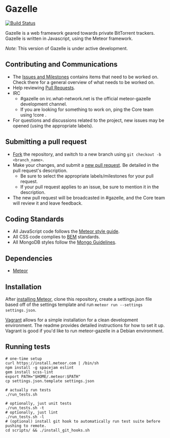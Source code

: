Gazelle
=======

[![Build Status](https://travis-ci.org/meteor-gazelle/meteor-gazelle.svg?branch=master)](https://travis-ci.org/meteor-gazelle/meteor-gazelle)

Gazelle is a web framework geared towards private BitTorrent trackers.
Gazelle is written in Javascript, using the Meteor framework.

_Note_: This version of Gazelle is under active development.

Contributing and Communications
-------------------------------
* The [Issues and Milestones](https://github.com/meteor-gazelle/meteor-gazelle/issues) contains items that need to be worked on. Check there for a general overview of what needs to be worked on.
* Help reviewing [Pull Requests](https://github.com/meteor-gazelle/meteor-gazelle/pulls).
* IRC
  * &#35;gazelle on irc.what-network.net is the official meteor-gazelle development channel.
  * If you are looking for something to work on, ping the Core team using !core <message>.
* For questions and discussions related to the project, new issues may be opened (using the appropriate labels).

Submitting a pull request
-------------------------
* [Fork](https://github.com/meteor-gazelle/meteor-gazelle/fork) the repository, and switch to a new branch using `git checkout -b <branch_name>`.
* Make your changes, and submit a [new pull request](https://github.com/meteor-gazelle/meteor-gazelle/compare). Be detailed in the pull request's description.
  * Be sure to select the appropriate labels/milestones for your pull request.
  * If your pull request applies to an issue, be sure to mention it in the description.
* The new pull request will be broadcasted in #gazelle, and the Core team will review it and leave feedback.

Coding Standards
----------------
* All JavaScript code follows the [Meteor style guide](https://github.com/meteor/meteor/wiki/Meteor-Style-Guide).
* All CSS code complies to [BEM](http://getbem.com/) standards.
* All MongoDB styles follow the [Mongo Guidelines](https://github.com/meteor-gazelle/meteor-gazelle/blob/master/doc/dev/mongo_guidelines.md).

Dependencies
------------
* [Meteor](https://www.meteor.com/)

Installation
------------
After [installing Meteor](https://www.meteor.com/install), clone this repository, create a settings.json file based off of the settings template and run `meteor run --settings settings.json`.

[Vagrant](https://github.com/meteor-gazelle/vagrant) allows for a simple installation for a clean development environment. The readme provides detailed instructions for how to set it up. Vagrant is good if you'd like to run meteor-gazelle in a Debian environment.

Running tests
------------
    # one-time setup
    curl https://install.meteor.com | /bin/sh
    npm install -g spacejam eslint
    gem install scss-lint
    export PATH="$HOME/.meteor:$PATH"
    cp settings.json.template settings.json

    # actually run tests
    ./run_tests.sh

    # optionally, just unit tests
    ./run_tests.sh -t
    # optionally, just lint
    ./run_tests.sh -l
    # (optional) install git hook to automatically run test suite before pushing to remote.
    cd scripts/ && ./install_git_hooks.sh
